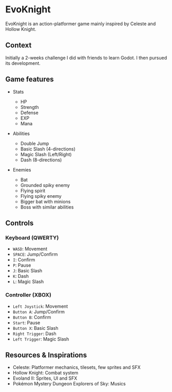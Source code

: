 # EvoKnight

EvoKnight is an action-platformer game mainly inspired by Celeste and Hollow Knight.



## Context

Initially a 2-weeks challenge I did with friends to learn Godot.
I then pursued its development.

## Game features

- Stats
	- HP
	- Strength
	- Defense
	- EXP
	- Mana

- Abilities
	- Double Jump
	- Basic Slash (4-directions)
	- Magic Slash (Left/Right)
	- Dash (8-directions)

- Enemies
	- Bat
	- Grounded spiky enemy
	- Flying spirit
	- Flying spiky enemy
	- Bigger bat with minions
	- Boss with similar abilities

## Controls

### Keyboard (QWERTY)

- `WASD`: Movement
- `SPACE`: Jump/Confirm
- `I`: Confirm
- `P`: Pause
- `J`: Basic Slash
- `K`: Dash
- `L`: Magic Slash

### Controller (XBOX)

- `Left Joystick`: Movement
- `Button A`: Jump/Confirm
- `Button B`: Confirm
- `Start`: Pause
- `Button X`: Basic Slash
- `Right Trigger`: Dash
- `Left Trigger`: Magic Slash

## Resources & Inspirations

- Celeste: Platformer mechanics, tilesets, few sprites and SFX
- Hollow Knight: Combat system
- Evoland II: Sprites, UI and SFX
- Pokémon Mystery Dungeon Explorers of Sky: Musics
